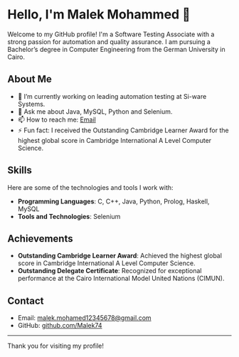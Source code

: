 # Hello, I'm Malek Mohammed 👋

Welcome to my GitHub profile! I'm a Software Testing Associate with a strong passion for automation and quality assurance. I am pursuing  a Bachelor’s degree in Computer Engineering from the German University in Cairo.

## About Me

- 🔭 I’m currently working on leading automation testing at Si-ware Systems.
- 💬 Ask me about Java, MySQL, Python and Selenium.
- 📫 How to reach me: [Email](mailto:malek.mohamed12345678@gmail.com)
- ⚡ Fun fact: I received the Outstanding Cambridge Learner Award for the highest global score in Cambridge International A Level Computer Science.

## Skills

Here are some of the technologies and tools I work with:

- **Programming Languages**: C, C++, Java, Python, Prolog, Haskell, MySQL
- **Tools and Technologies**: Selenium

## Achievements

- **Outstanding Cambridge Learner Award**: Achieved the highest global score in Cambridge International A Level Computer Science.
- **Outstanding Delegate Certificate**: Recognized for exceptional performance at the Cairo International Model United Nations (CIMUN).

## Contact

- Email: [malek.mohamed12345678@gmail.com](mailto:malek.mohamed12345678@gmail.com)
- GitHub: [github.com/Malek74](https://github.com/Malek74)

---

Thank you for visiting my profile!
